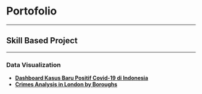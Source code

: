 # Portofolio
-----
## Skill Based Project
---
### Data Visualization
* __[Dashboard Kasus Baru Positif Covid-19 di Indonesia](https://github.com/mdwipratama0/Portofolio/tree/main/Dashboard%20Covid-19%20di%20Indonesia)__
* __[Crimes Analysis in London by Boroughs](https://nbviewer.org/github/mdwipratama0/Portofolio/blob/main/Crimes%20Analysis%20in%20London%20by%20Boroughs/Crimes%20Analysis%20in%20London%20by%20Boroughs.ipynb)__
